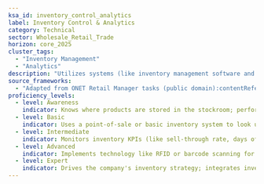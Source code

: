 ```yaml
---
ksa_id: inventory_control_analytics
label: Inventory Control & Analytics
category: Technical
sector: Wholesale_Retail_Trade
horizon: core_2025
cluster_tags:
  - "Inventory Management"
  - "Analytics"
description: "Utilizes systems (like inventory management software and RFID tagging) to track stock levels in real-time, forecast demand, prevent stockouts or overstock, and optimize inventory turnover by analyzing sales and inventory data."
source_frameworks:
  - "Adapted from ONET Retail Manager tasks (public domain):contentReference[oaicite:261]{index=261}:contentReference[oaicite:262]{index=262}"
proficiency_levels:
  - level: Awareness
    indicator: Knows where products are stored in the stockroom; performs manual stock counts and reports obvious low-stock items to manager.
  - level: Basic
    indicator: Uses a point-of-sale or basic inventory system to look up stock levels; restocks shelves as directed; records received shipments accurately; notices discrepancies (e.g. missing units) and reports them.
  - level: Intermediate
    indicator: Monitors inventory KPIs (like sell-through rate, days of supply) via software; sets re-order points for products based on historical sales; uses simple forecasts (last year’s sales) to plan stock for upcoming seasons; reduces shrink by conducting regular cycle counts and investigating discrepancies.
  - level: Advanced
    indicator: Implements technology like RFID or barcode scanning for real-time tracking; conducts ABC analysis to prioritize inventory management efforts; optimizes stock distribution between store and warehouse (allocations) using analytics; adjusts order quantities and timing (just-in-time ordering) to minimize excess inventory while meeting demand.
  - level: Expert
    indicator: Drives the company's inventory strategy; integrates inventory data with predictive analytics and AI for demand forecasting; collaborates with suppliers on Vendor-Managed Inventory or other advanced models; achieves optimal inventory turnover and service levels chain-wide; mentors others in data-driven inventory optimization.
---
```

